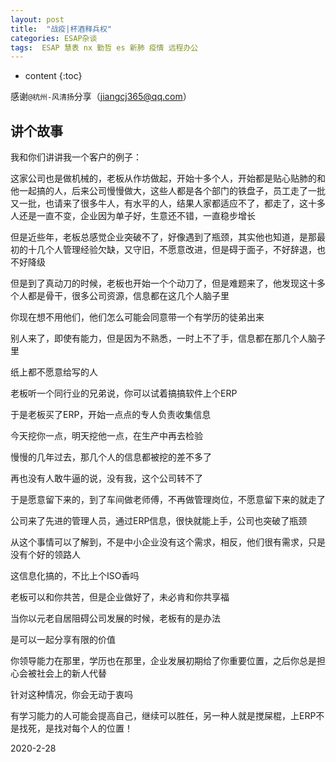 ```yaml
---
layout: post
title:  "战疫|杯酒释兵权"
categories: ESAP杂谈
tags:  ESAP 慧表 nx 勤哲 es 新肺 疫情 远程办公
---
```


* content
{:toc}

感谢`@杭州-风清扬`分享（jiangcj365@qq.com）

## 讲个故事

我和你们讲讲我一个客户的例子：

这家公司也是做机械的，老板从作坊做起，开始十多个人，开始都是贴心贴肺的和他一起搞的人，后来公司慢慢做大，这些人都是各个部门的铁盘子，员工走了一批又一批，也请来了很多牛人，有水平的人，结果人家都适应不了，都走了，这十多人还是一直不变，企业因为单子好，生意还不错，一直稳步增长

但是近些年，老板总感觉企业突破不了，好像遇到了瓶颈，其实他也知道，是那最初的十几个人管理经验欠缺，又守旧，不愿意改进，但是碍于面子，不好辞退，也不好降级

但是到了真动刀的时候，老板也开始一个个动刀了，但是难题来了，他发现这十多个人都是骨干，很多公司资源，信息都在这几个人脑子里

你现在想不用他们，他们怎么可能会同意带一个有学历的徒弟出来

别人来了，即使有能力，但是因为不熟悉，一时上不了手，信息都在那几个人脑子里

纸上都不愿意给写的人

老板听一个同行业的兄弟说，你可以试着搞搞软件上个ERP

于是老板买了ERP，开始一点点的专人负责收集信息

今天挖你一点，明天挖他一点，在生产中再去检验

慢慢的几年过去，那几个人的信息都被挖的差不多了

再也没有人敢牛逼的说，没有我，这个公司转不了

于是愿意留下来的，到了车间做老师傅，不再做管理岗位，不愿意留下来的就走了

公司来了先进的管理人员，通过ERP信息，很快就能上手，公司也突破了瓶颈

从这个事情可以了解到，不是中小企业没有这个需求，相反，他们很有需求，只是没有个好的领路人

这信息化搞的，不比上个ISO香吗

老板可以和你共苦，但是企业做好了，未必肯和你共享福

当你以元老自居阻碍公司发展的时候，老板有的是办法

是可以一起分享有限的价值

你领导能力在那里，学历也在那里，企业发展初期给了你重要位置，之后你总是担心会被社会上的新人代替

针对这种情况，你会无动于衷吗

有学习能力的人可能会提高自己，继续可以胜任，另一种人就是搅屎棍，上ERP不是找死，是找对每个人的位置！

2020-2-28